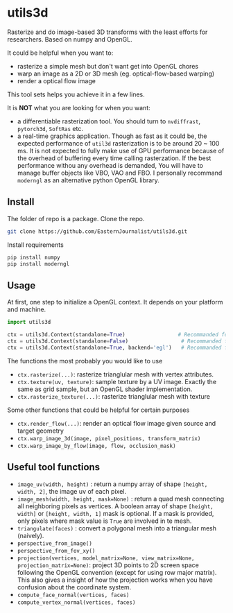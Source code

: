 # utils3d
Rasterize and do image-based 3D transforms with the least efforts for researchers. Based on numpy and OpenGL.

It could be helpful when you want to:

* rasterize a simple mesh but don't want get into OpenGL chores
* warp an image as a 2D or 3D mesh (eg. optical-flow-based warping)
* render a optical flow image

This tool sets helps you achieve it in a few lines.

It is **NOT** what you are looking for when you want:

* a differentiable rasterization tool. You should turn to `nvdiffrast`, `pytorch3d`, `SoftRas`  etc.
* a real-time graphics application. Though as fast as it could be, the expected performance of `util3d` rasterization is to be around 20 ~ 100 ms. It is not expected to fully make use of GPU performance because of the overhead of buffering every time calling rasterzation. If the best performance withou any overhead is demanded, You will have to manage buffer objects like VBO, VAO and FBO. I personally recommand `moderngl` as an alternative python OpenGL library. 


## Install

The folder of repo is a package. Clone the repo.

```bash
git clone https://github.com/EasternJournalist/utils3d.git 
```

Install requirements

```bash
pip install numpy
pip install moderngl
```

## Usage
At first, one step to initialize a OpenGL context. It depends on your platform and machine.
```python
import utils3d

ctx = utils3d.Context(standalone=True)                 # Recommanded for a standalone python program. The machine must have a display device (virtual display like X11 is also okay)
ctx = utils3d.Context(standalone=False)                 # Recommanded for a nested python script running in a windowed opengl program to share the OpenGL context, eg. Blender.
ctx = utils3d.Context(standalone=True, backend='egl')   # Recommanded for a program running on a headless linux server (without any display device)
```
The functions the most probably you would like to use

* `ctx.rasterize(...)`: rasterize trianglular mesh with vertex attributes.
* `ctx.texture(uv, texture)`: sample texture by a UV image. Exactly the same as grid sample, but an OpenGL shader implementation.
* `ctx.rasterize_texture(...)`: rasterize trianglular mesh with texture

Some other functions that could be helpful for certain purposes

* `ctx.render_flow(...)`: render an optical flow image given source and target geometry
* `ctx.warp_image_3d(image, pixel_positions, transform_matrix)`
* `ctx.warp_image_by_flow(image, flow, occlusion_mask)`

## Useful tool functions

* `image_uv(width, height)` : return a numpy array of shape `[height, width, 2]`, the image uv of each pixel. 
* `image_mesh(width, height, mask=None)` : return a quad mesh connecting all neighboring pixels as vertices. A boolean array of shape `[height, width]` or  `[height, width, 1]` mask is optional. If a mask is provided, only pixels where mask value is `True` are involved in te mesh.
* `triangulate(faces)` : convert a polygonal mesh into a triangular mesh (naively).
* `perspective_from_image()`
* `perspective_from_fov_xy()`
* `projection(vertices, model_matrix=None, view_matrix=None, projection_matrix=None)`: project 3D points to 2D screen space following the OpenGL convention (except for using row major matrix). This also gives a insight of how the projection works when you have confusion about the coordinate system.
* `compute_face_normal(vertices, faces)`
* `compute_vertex_normal(vertices, faces)` 